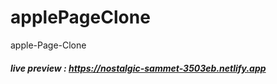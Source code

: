 # applePageClone
apple-Page-Clone

##### live preview : https://nostalgic-sammet-3503eb.netlify.app
